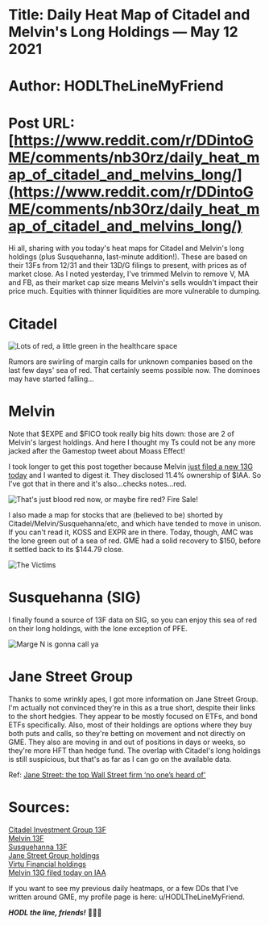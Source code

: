 # Title: Daily Heat Map of Citadel and Melvin's Long Holdings — May 12 2021
# Author: HODLTheLineMyFriend
# Post URL: [https://www.reddit.com/r/DDintoGME/comments/nb30rz/daily_heat_map_of_citadel_and_melvins_long/](https://www.reddit.com/r/DDintoGME/comments/nb30rz/daily_heat_map_of_citadel_and_melvins_long/)


Hi all, sharing with you today's heat maps for Citadel and Melvin's long holdings (plus Susquehanna, last-minute addition!). These are based on their 13Fs from 12/31 and their 13D/G filings to present, with prices as of market close. As I noted yesterday, I've trimmed Melvin to remove V, MA and FB, as their market cap size means Melvin's sells wouldn't impact their price much. Equities with thinner liquidities are more vulnerable to dumping.

# Citadel

![Lots of red, a little green in the healthcare space](https://preview.redd.it/5qy79kwkxry61.png?width=1496&format=png&auto=webp&s=69ea5ed5d3494cc36e65669325b08693a9bb0eaf)

Rumors are swirling of margin calls for unknown companies based on the last few days' sea of red. That certainly seems possible now. The dominoes may have started falling...

# Melvin

Note that $EXPE and $FICO took really big hits down: those are 2 of Melvin's largest holdings. And here I thought my Ts could not be any more jacked after the Gamestop tweet about Moass Effect!

I took longer to get this post together because Melvin [just filed a new 13G today](https://www.insidermonkey.com/insider-trading/filing-13dg/176152) and I wanted to digest it. They disclosed 11.4% ownership of $IAA. So I've got that in there and it's also...checks notes...red.

![That's just blood red now, or maybe fire red? Fire Sale!](https://preview.redd.it/c4vdratc0sy61.png?width=1581&format=png&auto=webp&s=602821a608c25ae10ad92910fc09ac92f75fb5f3)

I also made a map for stocks that are (believed to be) shorted by Citadel/Melvin/Susquehanna/etc, and which have tended to move in unison. If you can't read it, KOSS and EXPR are in there. Today, though, AMC was the lone green out of a sea of red. GME had a solid recovery to $150, before it settled back to its $144.79 close.

![The Victims](https://preview.redd.it/gchvg5m5yry61.png?width=1584&format=png&auto=webp&s=b47d9fcf332ade53cba46ba2d4254bf8047a36a2)

# Susquehanna (SIG)

I finally found a source of 13F data on SIG, so you can enjoy this sea of red on their long holdings, with the lone exception of PFE.

![Marge N is gonna call ya](https://preview.redd.it/9bd0ho4qyry61.png?width=1579&format=png&auto=webp&s=9f23043f6a13a03de47f1bb10dc5c6f80826422e)

# Jane Street Group

Thanks to some wrinkly apes, I got more information on Jane Street Group. I'm actually not convinced they're in this as a true short, despite their links to the short hedgies. They appear to be mostly focused on ETFs, and bond ETFs specifically. Also, most of their holdings are options where they buy both puts and calls, so they're betting on movement and not directly on GME. They also are moving in and out of positions in days or weeks, so they're more HFT than hedge fund.  The overlap with Citadel's long holdings is still suspicious, but that's as far as I can go on the available data.

Ref: [Jane Street: the top Wall Street firm ‘no one’s heard of'](https://www.ft.com/content/81811f27-4a8f-4941-99b3-2762cae76542)

# Sources:

[Citadel Investment Group 13F](https://www.insidermonkey.com/hedge-fund/citadel+investment+group/44/holdings/#/)  
[Melvin 13F](https://www.insidermonkey.com/insider-trading/filing-13dg/176152)  
[Susquehanna 13F](https://stockzoa.com/fund/susquehanna-international/)  
[Jane Street Group holdings](https://www.insidermonkey.com/institutional-investor/jane+street+group+llc/601711/holdings/)  
[Virtu Financial holdings](https://www.insidermonkey.com/institutional-investor/virtu+financial+llc/769/holdings/)  
[Melvin 13G filed today on IAA](https://www.insidermonkey.com/insider-trading/filing-13dg/176152)

If you want to see my previous daily heatmaps, or a few DDs that I've written around GME, my profile page is here: u/HODLTheLineMyFriend.

***HODL the line, friends!*** **🚀🚀🚀**